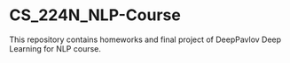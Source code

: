 # CS_224N_NLP-Course

This repository contains homeworks and final project of DeepPavlov Deep Learning for NLP course.

